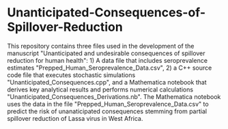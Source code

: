 # Unanticipated-Consequences-of-Spillover-Reduction
This repository contains three files used in the development of the manuscript "Unanticipated and undesirable consequences of spillover reduction for human health": 1) A data file that includes seroprevalence estimates "Prepped_Human_Seroprevalence_Data.csv", 2) a C++ source code file that executes stochastic simulations "Unanticipated_Consequences.cpp", and a Mathematica notebook that derives key analytical results and performs numerical calculations "Unanticipated_Consequences_Derivations.nb". The Mathematica notebook uses the data in the file "Prepped_Human_Seroprevalence_Data.csv" to predict the risk of unanaticipated consequences stemming from partial spillover reduction of Lassa virus in West Africa. 

